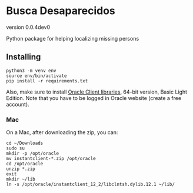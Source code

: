 # Busca Desaparecidos

version 0.0.4dev0

Python package for helping localizing missing persons

## Installing

    python3 -m venv env
    source env/bin/activate
    pip install -r requirements.txt

Also, make sure to install [Oracle Client libraries](https://oracle.github.io/odpi/doc/installation.html), 64-bit version, Basic Light Edition. Note that you have to be logged in Oracle website (create a free account).

### Mac

On a Mac, after downloading the zip, you can:

    cd ~/Downloads
    sudo su
    mkdir -p /opt/oracle
    mv instantclient-*.zip /opt/oracle
    cd /opt/oracle
    unzip *.zip
    exit
    mkdir ~/lib
    ln -s /opt/oracle/instantclient_12_2/libclntsh.dylib.12.1 ~/lib/ 
